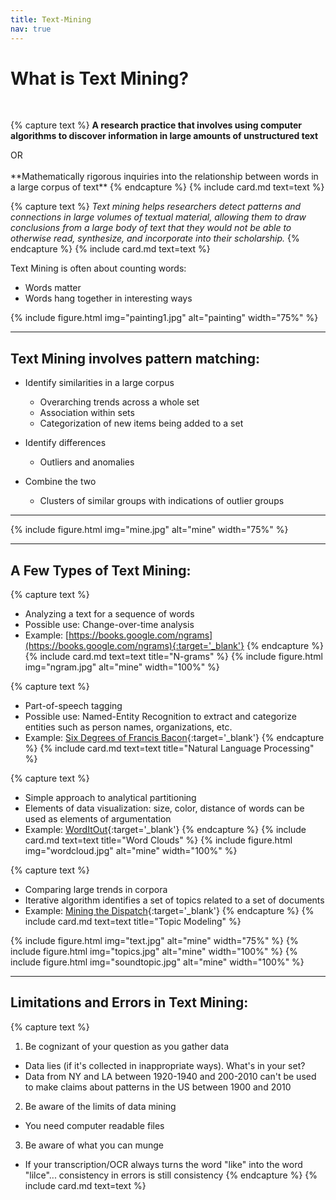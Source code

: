 ```yaml
---
title: Text-Mining
nav: true
---
```


# What is Text Mining?

<br>

{% capture text %}
**A research practice that involves using computer algorithms to discover information in large amounts of unstructured text**

<div class="text-center">OR</div>
<br>
**Mathematically rigorous inquiries into the relationship between words in a large corpus of text**
{% endcapture %}
{% include card.md text=text %}

{% capture text %}
*Text mining helps researchers detect patterns and connections in large volumes of textual material, allowing them to draw conclusions from a large body of text that they would not be able to otherwise read, synthesize, and incorporate into their scholarship.*
{% endcapture %}
{% include card.md text=text %}


Text Mining is often about counting words:
- Words matter
- Words hang together in interesting ways

{% include figure.html img="painting1.jpg" alt="painting" width="75%" %}

---

## Text Mining involves pattern matching:

- Identify similarities in a large corpus
    - Overarching trends across a whole set
    - Association within sets
    - Categorization of new items being added to a set

- Identify differences
    - Outliers and anomalies

- Combine the two
    - Clusters of similar groups with indications of outlier groups

---

{% include figure.html img="mine.jpg" alt="mine" width="75%" %}

---

## A Few Types of Text Mining:

{% capture text %}
- Analyzing a text for a sequence of words
- Possible use: Change-over-time analysis
- Example: [https://books.google.com/ngrams](https://books.google.com/ngrams){:target='_blank'}
{% endcapture %}
{% include card.md text=text title="N-grams" %}
{% include figure.html img="ngram.jpg" alt="mine" width="100%" %}

{% capture text %}
- Part-of-speech tagging
- Possible use: Named-Entity Recognition to extract and categorize entities such as person names, organizations, etc.
- Example: [Six Degrees of Francis Bacon](http://www.sixdegreesoffrancisbacon.com/?ids=10000473&min_confidence=60&type=network){:target='_blank'}
{% endcapture %}
{% include card.md text=text title="Natural Language Processing" %}

{% capture text %}
- Simple approach to analytical partitioning
- Elements of data visualization: size, color, distance of words can be used as elements of argumentation
- Example: [WordItOut](https://worditout.com/word-cloud/create){:target='_blank'}
{% endcapture %}
{% include card.md text=text title="Word Clouds" %}
{% include figure.html img="wordcloud.jpg" alt="mine" width="100%" %}
    
{% capture text %}
- Comparing large trends in corpora
- Iterative algorithm identifies a set of topics related to a set of documents
- Example: [Mining the Dispatch](http://dsl.richmond.edu/dispatch/pages/intro){:target='_blank'}
{% endcapture %}
{% include card.md text=text title="Topic Modeling" %}
   
{% include figure.html img="text.jpg" alt="mine" width="75%" %}
{% include figure.html img="topics.jpg" alt="mine" width="100%" %}
{% include figure.html img="soundtopic.jpg" alt="mine" width="100%" %}

---

## Limitations and Errors in Text Mining:
{% capture text %}
1. Be cognizant of your question as you gather data
- Data lies (if it's collected in inappropriate ways). What's in your set?
- Data from NY and LA between 1920-1940 and 200-2010 can't be used to make claims about patterns in the US between 1900 and 2010

2. Be aware of the limits of data mining
- You need computer readable files

3. Be aware of what you can munge
- If your transcription/OCR always turns the word "like" into the word "lilce"... consistency in errors is still consistency
{% endcapture %}
{% include card.md text=text %}